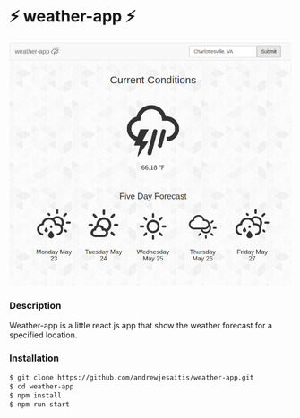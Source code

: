 # :zap: weather-app :zap:

![screenshot](./screenshot.png)

### Description

Weather-app is a little react.js app that show the weather forecast for a specified location.

### Installation

```
$ git clone https://github.com/andrewjesaitis/weather-app.git
$ cd weather-app
$ npm install
$ npm run start
```
